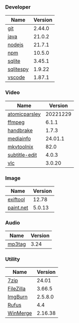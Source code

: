 
### Developer
Name                                                                       | Version
----                                                                       | -------
[git](https://github.com/git-for-windows/git/releases)                     | 2.44.0
[java](https://www.oracle.com/java/technologies/downloads/)                | 21.0.2
[nodejs](https://nodejs.org/en/download/current/)                          | 21.7.1
[npm](https://github.com/npm/cli)                                          | 10.5.0
[sqlite](http://www.sqlite.org/download.html)                              | 3.45.1
[sqlitespy](http://www.yunqa.de/delphi/doku.php/products/sqlitespy/index)  | 1.9.22
[vscode](https://code.visualstudio.com/updates)                            | 1.87.1

### Video
Name                                                                       | Version
----                                                                       | -------
[atomicparsley](https://github.com/wez/atomicparsley)                      | 20221229
[ffmpeg](http://www.ffmpeg.org/download.html)                              | 6.1.1
[handbrake](http://handbrake.fr/downloads.php)                             | 1.7.3
[mediainfo](http://mediaarea.net/us/MediaInfo/Download/Windows)            | 24.01.1
[mkvtoolnix](https://mkvtoolnix.download/downloads.html)                   | 82.0
[subtitle-edit](https://github.com/SubtitleEdit/subtitleedit/releases)     | 4.0.3
[vlc](https://www.videolan.org/vlc/download-windows.html)                  | 3.0.20

### Image
Name                                                                       | Version
----                                                                       | -------
[exiftool](http://www.sno.phy.queensu.ca/~phil/exiftool/)                  | 12.78
[paint.net](http://www.getpaint.net/download.html)                         | 5.0.13

### Audio
Name                                                                       | Version
----                                                                       | -------
[mp3tag](http://www.mp3tag.de/en/download.html)                            | 3.24

### Utility
Name                                                                       | Version
----                                                                       | -------
[7zip](http://www.7-zip.org/download.html)                                 | 24.01
[FileZilla](https://filezilla-project.org/download.php?show_all=1)         | 3.66.5
[ImgBurn](http://www.imgburn.com/index.php?act=download)                   | 2.5.8.0
[Rufus](https://github.com/pbatard/rufus/releases)                         | 4.4
[WinMerge](http://winmerge.org/downloads/)                                 | 2.16.38
